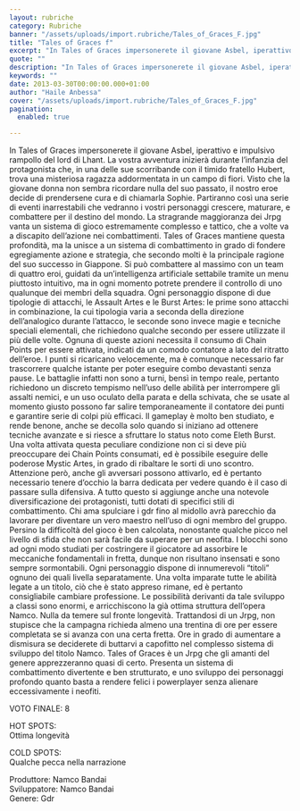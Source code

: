 ```yaml
---
layout: rubriche
category: Rubriche
banner: "/assets/uploads/import.rubriche/Tales_of_Graces_F.jpg"
title: "Tales of Graces f"
excerpt: "In Tales of Graces impersonerete il giovane Asbel, iperattivo e impulsivo rampollo del lord di Lhant. La vostra avventura inizierà durante l’infanzia del protagonista che, in una delle sue scorribande con il timido fratello Hubert, trova una misteriosa ragazza addormentata in un campo di fiori. Visto che la giovane donna non sembra ricordare nulla del [&hellip"
quote: ""
description: "In Tales of Graces impersonerete il giovane Asbel, iperattivo e impulsivo rampollo del lord di Lhant. La vostra avventura inizierà durante l’infanzia del protagonista che, in una delle sue scorribande con il timido fratello Hubert, trova una misteriosa ragazza addormentata in un campo di fiori. Visto che la giovane donna non sembra ricordare nulla del [&hellip"
keywords: ""
date: 2013-03-30T00:00:00.000+01:00
author: "Haile Anbessa"
cover: "/assets/uploads/import.rubriche/Tales_of_Graces_F.jpg"
pagination:
  enabled: true

---
```


In Tales of Graces impersonerete il giovane Asbel, iperattivo e impulsivo rampollo del lord di Lhant. La vostra avventura inizierà durante l’infanzia del protagonista che, in una delle sue scorribande con il timido fratello Hubert, trova una misteriosa ragazza addormentata in un campo di fiori. Visto che la giovane donna non sembra ricordare nulla del suo passato, il nostro eroe decide di prendersene cura e di chiamarla Sophie. Partiranno così una serie di eventi inarrestabili che vedranno i vostri personaggi crescere, maturare, e combattere per il destino del mondo. La stragrande maggioranza dei Jrpg vanta un sistema di gioco estremamente complesso e tattico, che a volte va a discapito dell’azione nei combattimenti. Tales of Graces mantiene questa profondità, ma la unisce a un sistema di combattimento in grado di fondere egregiamente azione e strategia, che secondo molti è la principale ragione del suo successo in Giappone. Si può combattere al massimo con un team di quattro eroi, guidati da un’intelligenza artificiale settabile tramite un menu piuttosto intuitivo, ma in ogni momento potrete prendere il controllo di uno qualunque dei membri della squadra. Ogni personaggio dispone di due tipologie di attacchi, le Assault Artes e le Burst Artes: le prime sono attacchi in combinazione, la cui tipologia varia a seconda della direzione dell’analogico durante l’attacco, le seconde sono invece magie e tecniche speciali elementali, che richiedono qualche secondo per essere utilizzate il più delle volte. Ognuna di queste azioni necessita il consumo di Chain Points per essere attivata, indicati da un comodo contatore a lato del ritratto dell’eroe. I punti si ricaricano velocemente, ma è comunque necessario far trascorrere qualche istante per poter eseguire combo devastanti senza pause. Le battaglie infatti non sono a turni, bensì in tempo reale, pertanto richiedono un discreto tempismo nell’uso delle abilità per interrompere gli assalti nemici, e un uso oculato della parata e della schivata, che se usate al momento giusto possono far salire temporaneamente il contatore dei punti e garantire serie di colpi più efficaci. Il gameplay è molto ben studiato, e rende benone, anche se decolla solo quando si iniziano ad ottenere tecniche avanzate e si riesce a sfruttare lo status noto come Eleth Burst. Una volta attivata questa peculiare condizione non ci si deve più preoccupare dei Chain Points consumati, ed è possibile eseguire delle poderose Mystic Artes, in grado di ribaltare le sorti di uno scontro. Attenzione però, anche gli avversari possono attivarlo, ed è pertanto necessario tenere d’occhio la barra dedicata per vedere quando è il caso di passare sulla difensiva. A tutto questo si aggiunge anche una notevole diversificazione dei protagonisti, tutti dotati di specifici stili di combattimento. Chi ama spulciare i gdr fino al midollo avrà parecchio da lavorare per diventare un vero maestro nell’uso di ogni membro del gruppo. Persino la difficoltà del gioco è ben calcolata, nonostante qualche picco nel livello di sfida che non sarà facile da superare per un neofita. I blocchi sono ad ogni modo studiati per costringere il giocatore ad assorbire le meccaniche fondamentali in fretta, dunque non risultano insensati e sono sempre sormontabili. Ogni personaggio dispone di innumerevoli “titoli” ognuno dei quali livella separatamente. Una volta imparate tutte le abilità legate a un titolo, ciò che è stato appreso rimane, ed è pertanto consigliabile cambiare professione. Le possibilità derivanti da tale sviluppo a classi sono enormi, e arricchiscono la già ottima struttura dell’opera Namco. Nulla da temere sul fronte longevità. Trattandosi di un Jrpg, non stupisce che la campagna richieda almeno una trentina di ore per essere completata se si avanza con una certa fretta. Ore in grado di aumentare a dismisura se deciderete di buttarvi a capofitto nel complesso sistema di sviluppo del titolo Namco. Tales of Graces è un Jrpg che gli amanti del genere apprezzeranno quasi di certo. Presenta un sistema di combattimento divertente e ben strutturato, e uno sviluppo dei personaggi profondo quanto basta a rendere felici i powerplayer senza alienare eccessivamente i neofiti.

VOTO FINALE: 8

HOT SPOTS:  
Ottima longevità

COLD SPOTS:  
Qualche pecca nella narrazione

Produttore: Namco Bandai  
Sviluppatore: Namco Bandai  
Genere: Gdr